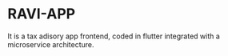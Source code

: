 # RAVI-APP
It is a tax adisory app frontend, coded in flutter integrated with a microservice architecture.
